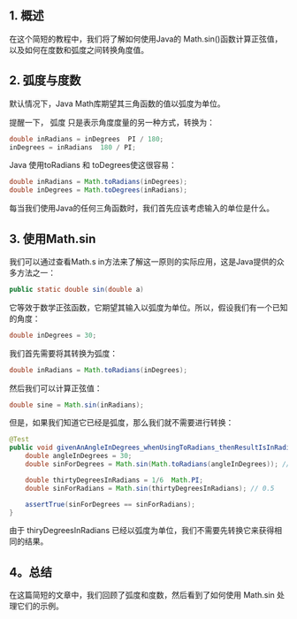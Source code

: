 ## 1. 概述

在这个简短的教程中，我们将了解如何使用Java的 Math.sin()函数计算正弦值，以及如何在度数和弧度之间转换角度值。

## 2. 弧度与度数

默认情况下，Java Math库期望其三角函数的值以弧度为单位。

提醒一下， 弧度 只是表示角度度量的另一种方式，转换为：

```java
double inRadians = inDegrees  PI / 180;
inDegrees = inRadians  180 / PI;
```

Java 使用toRadians 和 toDegrees使这很容易：

```java
double inRadians = Math.toRadians(inDegrees);
double inDegrees = Math.toDegrees(inRadians);
```

每当我们使用Java的任何三角函数时，我们首先应该考虑输入的单位是什么。

## 3. 使用Math.sin

我们可以通过查看Math.s in方法来了解这一原则的实际应用，这是Java提供的众多方法之一：

```java
public static double sin(double a)
```

它等效于数学正弦函数，它期望其输入以弧度为单位。所以，假设我们有一个已知的角度：

```java
double inDegrees = 30;
```

我们首先需要将其转换为弧度：

```java
double inRadians = Math.toRadians(inDegrees);
```

然后我们可以计算正弦值：

```java
double sine = Math.sin(inRadians);
```

但是，如果我们知道它已经是弧度，那么我们就不需要进行转换：

```java
@Test
public void givenAnAngleInDegrees_whenUsingToRadians_thenResultIsInRadians() {
    double angleInDegrees = 30;
    double sinForDegrees = Math.sin(Math.toRadians(angleInDegrees)); // 0.5

    double thirtyDegreesInRadians = 1/6  Math.PI;
    double sinForRadians = Math.sin(thirtyDegreesInRadians); // 0.5

    assertTrue(sinForDegrees == sinForRadians);
}
```

由于 thiryDegreesInRadians 已经以弧度为单位，我们不需要先转换它来获得相同的结果。

## 4。总结

在这篇简短的文章中，我们回顾了弧度和度数，然后看到了如何使用 Math.sin 处理它们的示例。